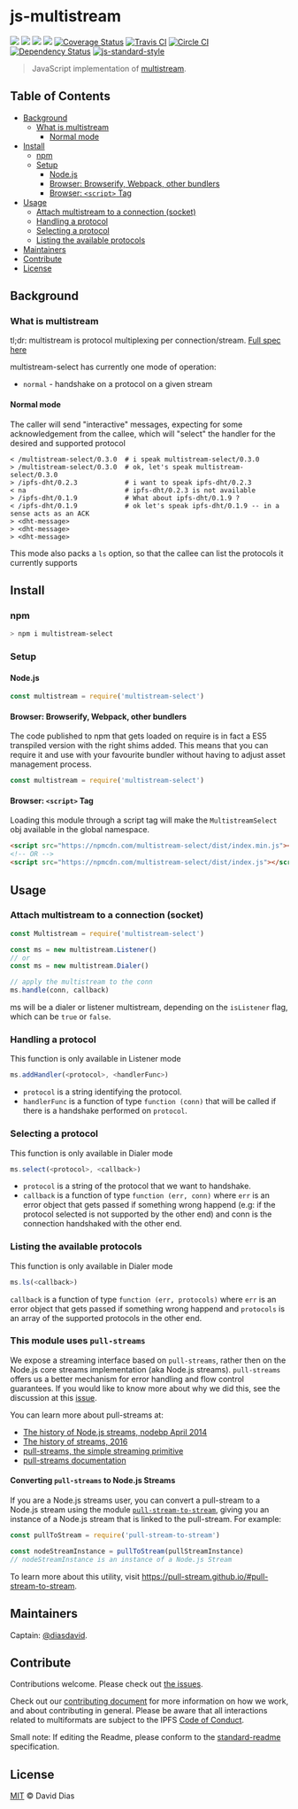 # js-multistream

[![](https://img.shields.io/badge/made%20by-Protocol%20Labs-blue.svg?style=flat-square)](http://ipn.io)
[![](https://img.shields.io/badge/project-multiformats-blue.svg?style=flat-square)](http://github.com/multiformats/multiformats)
[![](https://img.shields.io/badge/project-IPFS-blue.svg?style=flat-square)](http://ipfs.io/)
[![](https://img.shields.io/badge/freenode-%23ipfs-blue.svg?style=flat-square)](http://webchat.freenode.net/?channels=%23ipfs)
[![Coverage Status](https://coveralls.io/repos/github/diasdavid/js-multistream/badge.svg?branch=master)](https://coveralls.io/github/diasdavid/js-multistream?branch=master)
[![Travis CI](https://travis-ci.org/diasdavid/js-multistream.svg?branch=master)](https://travis-ci.org/diasdavid/js-multistream)
[![Circle CI](https://circleci.com/gh/diasdavid/js-multistream.svg?style=svg)](https://circleci.com/gh/diasdavid/js-multistream)
[![Dependency Status](https://david-dm.org/diasdavid/js-multistream.svg?style=flat-square)](https://david-dm.org/diasdavid/js-multistream) [![js-standard-style](https://img.shields.io/badge/code%20style-standard-brightgreen.svg?style=flat-square)](https://github.com/feross/standard)

> JavaScript implementation of [multistream](https://github.com/multiformats/multistream).

## Table of Contents

- [Background](#background)
  - [What is multistream](#what-is-multistream)
    - [Normal mode](#normal-mode)
- [Install](#install)
  - [npm](#npm)
  - [Setup](#setup)
    - [Node.js](#nodejs)
    - [Browser: Browserify, Webpack, other bundlers](#browser-browserify-webpack-other-bundlers)
    - [Browser: `<script>` Tag](#browser-script-tag)
- [Usage](#usage)
  - [Attach multistream to a connection (socket)](#attach-multistream-to-a-connection-socket)
  - [Handling a protocol](#handling-a-protocol)
  - [Selecting a protocol](#selecting-a-protocol)
  - [Listing the available protocols](#listing-the-available-protocols)
- [Maintainers](#maintainers)
- [Contribute](#contribute)
- [License](#license)

## Background

### What is multistream

tl;dr: multistream is protocol multiplexing per connection/stream. [Full spec here](https://github.com/jbenet/multistream)

multistream-select has currently one mode of operation:

- `normal` - handshake on a protocol on a given stream

#### Normal mode

The caller will send "interactive" messages, expecting for some acknowledgement from the callee, which will "select" the handler for the desired and supported protocol

```
< /multistream-select/0.3.0  # i speak multistream-select/0.3.0
> /multistream-select/0.3.0  # ok, let's speak multistream-select/0.3.0
> /ipfs-dht/0.2.3            # i want to speak ipfs-dht/0.2.3
< na                         # ipfs-dht/0.2.3 is not available
> /ipfs-dht/0.1.9            # What about ipfs-dht/0.1.9 ?
< /ipfs-dht/0.1.9            # ok let's speak ipfs-dht/0.1.9 -- in a sense acts as an ACK
> <dht-message>
> <dht-message>
> <dht-message>
```

This mode also packs a `ls` option, so that the callee can list the protocols it currently supports

## Install

### npm

```sh
> npm i multistream-select
```

### Setup

#### Node.js

```js
const multistream = require('multistream-select')
```

#### Browser: Browserify, Webpack, other bundlers

The code published to npm that gets loaded on require is in fact a ES5
transpiled version with the right shims added. This means that you can require
it and use with your favourite bundler without having to adjust asset management
process.

```js
const multistream = require('multistream-select')
```

#### Browser: `<script>` Tag

Loading this module through a script tag will make the `MultistreamSelect` obj available in
the global namespace.

```html
<script src="https://npmcdn.com/multistream-select/dist/index.min.js"></script>
<!-- OR -->
<script src="https://npmcdn.com/multistream-select/dist/index.js"></script>
```

## Usage

### Attach multistream to a connection (socket)

```JavaScript
const Multistream = require('multistream-select')

const ms = new multistream.Listener()
// or 
const ms = new multistream.Dialer()

// apply the multistream to the conn
ms.handle(conn, callback)
```

ms will be a dialer or listener multistream, depending on the `isListener` flag, which can be `true` or `false`.

### Handling a protocol

This function is only available in Listener mode

```JavaScript
ms.addHandler(<protocol>, <handlerFunc>)
```

- `protocol` is a string identifying the protocol.
- `handlerFunc` is a function of type `function (conn)` that will be called if there is a handshake performed on `protocol`.

### Selecting a protocol

This function is only available in Dialer mode

```JavaScript
ms.select(<protocol>, <callback>)
```

- `protocol` is a string of the protocol that we want to handshake.
- `callback` is a function of type `function (err, conn)` where `err` is an error object that gets passed if something wrong happend (e.g: if the protocol selected is not supported by the other end) and conn is the connection handshaked with the other end. 

### Listing the available protocols

This function is only available in Dialer mode

```JavaScript
ms.ls(<callback>)
```

`callback` is a function of type `function (err, protocols)` where `err` is an error object that gets passed if something wrong happend and `protocols` is an array of the supported protocols in the other end.

### This module uses `pull-streams`

We expose a streaming interface based on `pull-streams`, rather then on the Node.js core streams implementation (aka Node.js streams). `pull-streams` offers us a better mechanism for error handling and flow control guarantees. If you would like to know more about why we did this, see the discussion at this [issue](https://github.com/ipfs/js-ipfs/issues/362).

You can learn more about pull-streams at:

- [The history of Node.js streams, nodebp April 2014](https://www.youtube.com/watch?v=g5ewQEuXjsQ)
- [The history of streams, 2016](http://dominictarr.com/post/145135293917/history-of-streams)
- [pull-streams, the simple streaming primitive](http://dominictarr.com/post/149248845122/pull-streams-pull-streams-are-a-very-simple)
- [pull-streams documentation](https://pull-stream.github.io/)

#### Converting `pull-streams` to Node.js Streams

If you are a Node.js streams user, you can convert a pull-stream to a Node.js stream using the module [`pull-stream-to-stream`](https://github.com/dominictarr/pull-stream-to-stream), giving you an instance of a Node.js stream that is linked to the pull-stream. For example:

```js
const pullToStream = require('pull-stream-to-stream')

const nodeStreamInstance = pullToStream(pullStreamInstance)
// nodeStreamInstance is an instance of a Node.js Stream
```

To learn more about this utility, visit https://pull-stream.github.io/#pull-stream-to-stream.




## Maintainers

Captain: [@diasdavid](https://github.com/diasdavid).

## Contribute

Contributions welcome. Please check out [the issues](https://github.com/multiformats/js-multistream/issues).

Check out our [contributing document](https://github.com/multiformats/multiformats/blob/master/contributing.md) for more information on how we work, and about contributing in general. Please be aware that all interactions related to multiformats are subject to the IPFS [Code of Conduct](https://github.com/ipfs/community/blob/master/code-of-conduct.md).

Small note: If editing the Readme, please conform to the [standard-readme](https://github.com/RichardLitt/standard-readme) specification.

## License

[MIT](LICENSE) © David Dias

